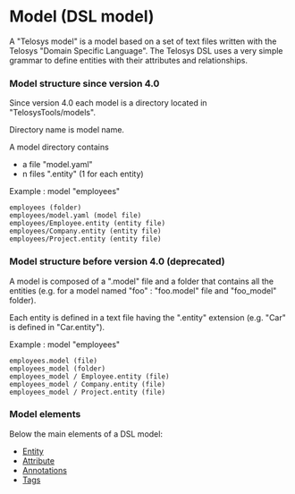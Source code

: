 # Model (DSL model)

A "Telosys model" is a model based on a set of text files written with the Telosys "Domain Specific Language". The Telosys DSL uses a very simple grammar to define entities with their attributes and relationships.&#x20;



### Model structure since version 4.0

Since version 4.0 each model is a directory located in "TelosysTools/models".

Directory name is model name.

A model directory contains&#x20;

* a file "model.yaml"&#x20;
* n files ".entity" (1 for each entity)

Example : model "employees"&#x20;

```
employees (folder)
employees/model.yaml (model file)
employees/Employee.entity (entity file)
employees/Company.entity (entity file)
employees/Project.entity (entity file) 
```



### Model structure before version 4.0  (deprecated)

A model is composed of a ".model" file and a folder that contains all the entities (e.g. for a model named "foo" : "foo.model" file and "foo\_model" folder).

Each entity is defined in a text file having the ".entity" extension (e.g. "Car" is defined in "Car.entity").&#x20;

Example : model "employees"&#x20;

```
employees.model (file)
employees_model (folder)
employees_model / Employee.entity (file)
employees_model / Company.entity (file)
employees_model / Project.entity (file) 
```



### Model elements

Below the main elements of a DSL model:

* [Entity](entity.md)
* [Attribute](fields.md)
* [Annotations](annotations.md)
* [Tags](tags.md)
